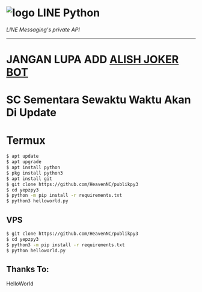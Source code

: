 # ![logo](LINE-sm.png) LINE Python

*LINE Messaging's private API*

----

# JANGAN LUPA ADD [ALISH JOKER BOT](http://line.me/ti/p/~alish-joker)
# SC Sementara Sewaktu Waktu Akan Di Update

# Termux

```sh
$ apt update
$ apt upgrade
$ apt install python
$ pkg install python3
$ apt install git
$ git clone https://github.com/HeavenNC/publikpy3
$ cd yepzpy3
$ python -m pip install -r requirements.txt
$ python3 helloworld.py
```

## VPS

```sh
$ git clone https://github.com/HeavenNC/publikpy3
$ cd yepzpy3
$ python3 -m pip install -r requirements.txt
$ python helloworld.py
```

## Thanks To:
HelloWorld


